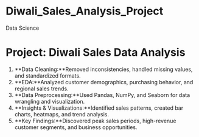 # Diwali_Sales_Analysis_Project
Data Science

# **Project: Diwali Sales Data Analysis**

1. **Data Cleaning:**Removed inconsistencies, handled missing values, and standardized formats.  
2. **EDA:**Analyzed customer demographics, purchasing behavior, and regional sales trends.  
3. **Data Preprocessing:**Used Pandas, NumPy, and Seaborn for data wrangling and visualization.  
4. **Insights & Visualizations:**Identified sales patterns, created bar charts, heatmaps, and trend analysis.  
5. **Key Findings:**Discovered peak sales periods, high-revenue customer segments, and business opportunities.
